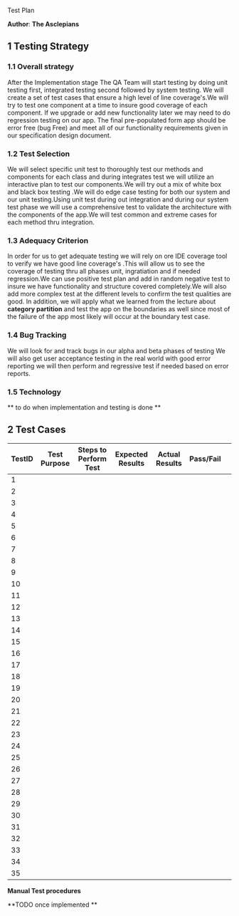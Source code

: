 Test Plan

**Author**: **The Asclepians**

## 1 Testing Strategy

### 1.1 Overall strategy

After the Implementation stage The QA Team will start testing by doing unit testing first, integrated testing second followed by system testing. We will create a set of test cases that ensure a high level of line coverage's.We will try to test one component at a time to insure good coverage of each component. If we upgrade or add new functionality later we may need to do regression testing on our app. The final pre-populated form app should be error free (bug Free) and meet all of our functionality requirements given in our specification design document.

### 1.2 Test Selection

We will select specific unit test to thoroughly test our methods and components for each class and during integrates test we will utilize an interactive plan to test our components.We will try out a mix of white box and black box testing .We will do edge case testing for both our system and our unit testing.Using unit test during out integration and during our system test phase we will use a comprehensive test to validate the architecture with the components of the app.We will test common and extreme cases for each method thru integration.

### 1.3 Adequacy Criterion

In order for us to get adequate testing we will rely on ore IDE coverage tool to verify we have good line coverage's .This will allow us to see the coverage of testing thru all phases unit, ingratiation and if needed regression.We can use positive test plan and add in random negative test to insure we have functionality and structure covered completely.We will also add more complex test at the different levels to confirm the test qualities are good. In addition, we will apply what we learned from the lecture about __category partition__ and test the app on the boundaries as well since most of the failure of the app most likely will occur at the boundary test case.


### 1.4 Bug Tracking

We will look for and track bugs in our alpha and beta phases of testing  We will also get user acceptance testing in the real world with good error reporting we will then perform and regressive test if needed based on error reports.

### 1.5 Technology

** to do when implementation and testing is done **

## 2 Test Cases

| TestID | Test Purpose                                                            | Steps to Perform Test                                                       | Expected Results                                                           | Actual Results                           | Pass/Fail |     |
| ------ | ----------------------------------------------------------------------- | --------------------------------------------------------------------------- | -------------------------------------------------------------------------- | ---------------------------------------- | --------- | --- |
| 1      |                                                                         |                                                                             |                                                                            |                                          |           |     |
| 2      |                                                                         |                                                                             |                                                                            |                                          |           |     |
| 3      |                                                                         |                                                                             |                                                                            |                                          |           |     |
| 4      |                                                                         |                                                                             |                                                                            |                                          |           |     |
| 5      |                                                                         |                                                                             |                                                                            |                                          |           |     |
| 6      |                                                                         |                                                                             |                                                                            |                                          |           |     |
| 7      |                                                                         |                                                                             |                                                                            |                                          |           |     |
| 8      |                                                                         |                                                                             |                                                                            |                                          |           |     |
| 9      |                                                                         |                                                                             |                                                                            |                                          |           |     |
| 10     |                                                                         |                                                                             |                                                                            |                                          |           |     |
| 11     |                                                                         |                                                                             |                                                                            |                                          |           |     |
| 12     |                                                                         |                                                                             |                                                                            |                                          |           |     |
| 13     |                                                                         |                                                                             |                                                                            |                                          |           |     |
| 14     |                                                                         |                                                                             |                                                                            |                                          |           |     |   
| 15     |                                                                         |                                                                             |                                                                            |                                          |           |     |    
| 16     |                                                                         |                                                                             |                                                                            |                                          |           |     |    
| 17     |                                                                         |                                                                             |                                                                            |                                          |           |     |
| 18     |                                                                         |                                                                             |                                                                            |                                          |           |     |
| 19     |                                                                         |                                                                             |                                                                            |                                          |           |     |
| 20     |                                                                         |                                                                             |                                                                            |                                          |           |     |
| 21     |                                                                         |                                                                             |                                                                            |                                          |           |     |   |
| 22     |                                                                         |                                                                             |                                                                            |                                          |           |     |    |
| 23     |                                                                         |                                                                             |                                                                            |                                          |           |     |
| 24     |                                                                         |                                                                             |                                                                            |                                          |           |     |
| 25     |                                                                         |                                                                             |                                                                            |                                          |           |     |
| 26     |                                                                         |                                                                             |                                                                            |                                          |           |     |
| 27     |                                                                         |                                                                             |                                                                            |                                          |           |     |
| 28     |                                                                         |                                                                             |                                                                            |                                          |           |     |
| 29     |                                                                         |                                                                             |                                                                            |                                          |           |     |
| 30     |                                                                         |                                                                             |                                                                            |                                          |           |     |
| 31     |                                                                         |                                                                             |                                                                            |                                          |           |     |    |
| 32     |                                                                         |                                                                             |                                                                            |                                          |           |     |
| 33     |                                                                         |                                                                             |                                                                            |                                          |           |     |
| 34     |                                                                         |                                                                             |                                                                            |                                          |           |     |
| 35     |                                                                         |                                                                             |                                                                            |                                          |           |     |

**Manual Test procedures** 

**TODO once implemented ** 
 


